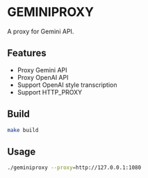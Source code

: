 # GEMINIPROXY

A proxy for Gemini API.

## Features
- Proxy Gemini API
- Proxy OpenAI API
- Support OpenAI style transcription
- Support HTTP_PROXY


## Build

```bash
make build
```

## Usage

```bash
./geminiproxy --proxy=http://127.0.0.1:1080
```
